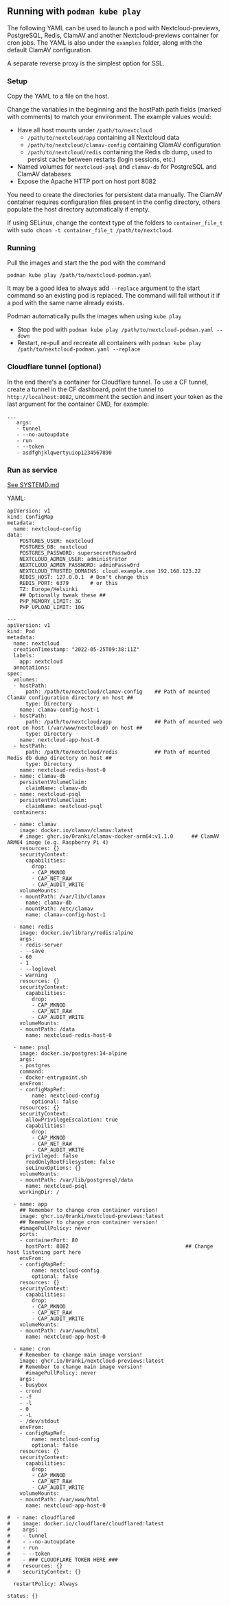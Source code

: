 ## Running with `podman kube play`

The following YAML can be used to launch a pod with Nextcloud-previews, 
PostgreSQL, Redis, ClamAV and another Nextcloud-previews container for cron jobs.
The YAML is also under the `examples` folder, along with the default ClamAV configuration.

A separate reverse proxy is the simplest option for SSL.

### Setup

Copy the YAML to a file on the host.

Change the variables in the beginning and the hostPath.path fields (marked with comments)
to match your environment. The example values would:
- Have all host mounts under `/path/to/nextcloud`
  - `/path/to/nextcloud/app` containing all Nextcloud data
  - `/path/to/nextcloud/clamav-config` containing ClamAV configuration
  - `/path/to/nextcloud/redis` containing the Redis db dump, used to persist cache between restarts (login sessions, etc.)
- Named volumes for `nextcloud-psql` and `clamav-db` for PostgreSQL and ClamAV databases
- Expose the Apache HTTP port on host port 8082

You need to create the directories for persistent data manually.
The ClamAV container requires configuration files present in the config directory, others populate the host directory
automatically if empty.

If using SELinux, change the context type of the folders
to `container_file_t` with `sudo chcon -t container_file_t /path/to/nextcloud`.

### Running

Pull the images and start the the pod with the command
```
podman kube play /path/to/nextcloud-podman.yaml
```
It may be a good idea to always add `--replace` argument to the start command so an existing pod is replaced.
The command will fail without it if a pod with the same name already exists.

Podman automatically pulls the images when using `kube play`

- Stop the pod with `podman kube play /path/to/nextcloud-podman.yaml --down`
- Restart, re-pull and recreate all containers with `podman kube play /path/to/nextcloud-podman.yaml --replace`

### Cloudflare tunnel (optional)
In the end there's a container for Cloudflare tunnel. To use a CF tunnel, create a tunnel in the CF dashboard,
point the tunnel to `http://localhost:8082`, uncomment the section and
insert your token as the last argument for the container CMD, for example:

```
...
   args:
   - tunnel
   - --no-autoupdate
   - run
   - --token
   - asdfghjklqwertyuiop1234567890
```


### Run as service
[See SYSTEMD.md](SYSTEMD.md)

YAML:
```
apiVersion: v1
kind: ConfigMap
metadata:
  name: nextcloud-config
data:
    POSTGRES_USER: nextcloud
    POSTGRES_DB: nextcloud
    POSTGRES_PASSWORD: supersecretPassw0rd
    NEXTCLOUD_ADMIN_USER: administrator
    NEXTCLOUD_ADMIN_PASSWORD: adminPassw0rd
    NEXTCLOUD_TRUSTED_DOMAINS: cloud.example.com 192.168.123.22
    REDIS_HOST: 127.0.0.1  # Don't change this
    REDIS_PORT: 6379       # or this
    TZ: Europe/Helsinki
    ## Optionally tweak these ##
    PHP_MEMORY_LIMIT: 3G
    PHP_UPLOAD_LIMIT: 10G
    
---
apiVersion: v1
kind: Pod
metadata:
  name: nextcloud
  creationTimestamp: "2022-05-25T09:38:11Z"
  labels:
    app: nextcloud
  annotations:
spec:
  volumes:
  - hostPath:
      path: /path/to/nextcloud/clamav-config    ## Path of mounted ClamAV configuration directory on host ##
      type: Directory
    name: clamav-config-host-1
  - hostPath:
      path: /path/to/nextcloud/app              ## Path of mounted web root on host (/var/www/nextcloud) on host ##
      type: Directory
    name: nextcloud-app-host-0
  - hostPath:
      path: /path/to/nextcloud/redis            ## Path of mounted Redis db dump directory on host ##
      type: Directory
    name: nextcloud-redis-host-0
  - name: clamav-db
    persistentVolumeClaim:
      claimName: clamav-db
  - name: nextcloud-psql
    persistentVolumeClaim:
      claimName: nextcloud-psql
  containers:

  - name: clamav
    image: docker.io/clamav/clamav:latest
    # image: ghcr.io/0ranki/clamav-docker-arm64:v1.1.0      ## ClamAV ARM64 image (e.g. Raspberry Pi 4)
    resources: {}
    securityContext:
      capabilities:
        drop:
        - CAP_MKNOD
        - CAP_NET_RAW
        - CAP_AUDIT_WRITE
    volumeMounts:
    - mountPath: /var/lib/clamav
      name: clamav-db
    - mountPath: /etc/clamav
      name: clamav-config-host-1

  - name: redis
    image: docker.io/library/redis:alpine
    args:
    - redis-server
    - --save
    - 60
    - 1
    - --loglevel
    - warning
    resources: {}
    securityContext:
      capabilities:
        drop:
        - CAP_MKNOD
        - CAP_NET_RAW
        - CAP_AUDIT_WRITE
    volumeMounts:
    - mountPath: /data
      name: nextcloud-redis-host-0

  - name: psql
    image: docker.io/postgres:14-alpine
    args:
    - postgres
    command:
    - docker-entrypoint.sh
    envFrom:
    - configMapRef:
        name: nextcloud-config
        optional: false
    resources: {}
    securityContext:
      allowPrivilegeEscalation: true
      capabilities:
        drop:
        - CAP_MKNOD
        - CAP_NET_RAW
        - CAP_AUDIT_WRITE
      privileged: false
      readOnlyRootFilesystem: false
      seLinuxOptions: {}
    volumeMounts:
    - mountPath: /var/lib/postgresql/data
      name: nextcloud-psql
    workingDir: /

  - name: app
    ## Remember to change cron container version!
    image: ghcr.io/0ranki/nextcloud-previews:latest
    ## Remember to change cron container version!
    #imagePullPolicy: never
    ports:
    - containerPort: 80
      hostPort: 8082                                      ## Change host listening port here
    envFrom:
    - configMapRef:
        name: nextcloud-config
        optional: false
    resources: {}
    securityContext:
      capabilities:
        drop:
        - CAP_MKNOD
        - CAP_NET_RAW
        - CAP_AUDIT_WRITE
    volumeMounts:
    - mountPath: /var/www/html
      name: nextcloud-app-host-0

  - name: cron
    # Remember to change main image version!
    image: ghcr.io/0ranki/nextcloud-previews:latest
    # Remember to change main image version!
      #imagePullPolicy: never
    args:
    - busybox
    - crond
    - -f
    - -l
    - 0
    - -L
    - /dev/stdout
    envFrom:
    - configMapRef:
        name: nextcloud-config
        optional: false
    resources: {}
    securityContext:
      capabilities:
        drop:
        - CAP_MKNOD
        - CAP_NET_RAW
        - CAP_AUDIT_WRITE
    volumeMounts:
    - mountPath: /var/www/html
      name: nextcloud-app-host-0

#  - name: cloudflared
#    image: docker.io/cloudflare/cloudflared:latest
#    args:
#    - tunnel
#    - --no-autoupdate
#    - run
#    - --token
#    - ### CLOUDFLARE TOKEN HERE ###
#    resources: {}
#    securityContext: {}

  restartPolicy: Always

status: {}


```
